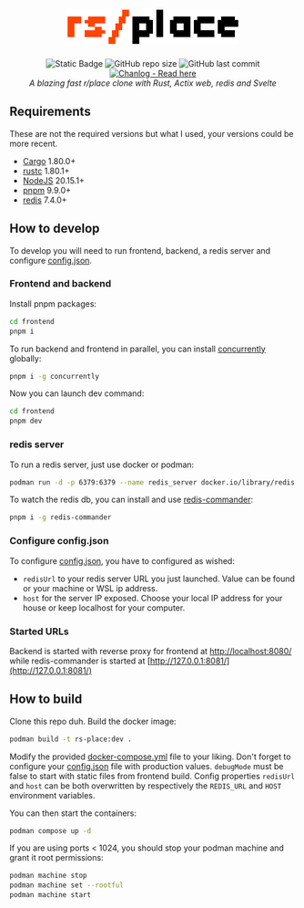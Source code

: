 <div align="center">
    <h1><img src="frontend/src/assets/logo-text.png" height="60" alt="rs/place"></h1>
    <img alt="Static Badge" src="https://img.shields.io/badge/Made_with-Rust-orange?style=flat-square">
    <img alt="GitHub repo size" src="https://img.shields.io/github/languages/code-size/therolffr/rs-place?label=Code%20size&style=flat-square&link=%22https%3A%2F%2Fgithub.com%2FTheRolfFR%2Frs-place">
    <img alt="GitHub last commit" src="https://img.shields.io/github/last-commit/therolffr/rs-place?label=Last%20commit&style=flat-square">
    <a  href="https://github.com/TheRolfFR/rs-place/blob/main/CHANGELOG.md">
        <img alt="Chanlog - Read here" src="https://img.shields.io/badge/Changelog-Read_here-blue?style=flat-square&link=https%3A%2F%2Fgithub.com%2FTheRolfFR%2Frs-place%2Fblob%2Fmain%2FCHANGELOG.md">
    </a>
    <br>
    <em>A blazing fast r/place clone with Rust, Actix web, redis and Svelte</em>
</div>

## Requirements

These are not the required versions but what I used, your versions could be more recent.

- [Cargo](https://doc.rust-lang.org/cargo/) 1.80.0+
- [rustc](https://www.rust-lang.org/) 1.80.1+
- [NodeJS](https://nodejs.org/) 20.15.1+
- [pnpm](https://pnpm.io/) 9.9.0+
- [redis](https://redis.io/) 7.4.0+

## How to develop

To develop you will need to run frontend, backend, a redis server and configure [config.json](./config.json).

### Frontend and backend

Install pnpm packages:

```sh
cd frontend
pnpm i
```

To run backend and frontend in parallel, you can install [concurrently](https://www.npmjs.com/package/concurrently) globally:

```sh
pnpm i -g concurrently
```

Now you can launch dev command:

```sh
cd frontend
pnpm dev
```

### redis server

To run a redis server, just use docker or podman:

```sh
podman run -d -p 6379:6379 --name redis_server docker.io/library/redis:7-alpine
```

To watch the redis db, you can install and use [redis-commander](https://www.npmjs.com/package/redis-commander):

```sh
pnpm i -g redis-commander
```

### Configure config.json

To configure [config.json](./config.json), you have to configured as wished:

- ``redisUrl`` to your redis server URL you just launched. Value can be found or your machine or WSL ip address.
- ``host`` for the server IP exposed. Choose your local IP address for your house or keep localhost for your computer.

### Started URLs

Backend is started with reverse proxy for frontend at [http://localhost:8080/](http://localhost:8080/) while redis-commander is started at [http://127.0.0.1:8081/](http://127.0.0.1:8081/)

## How to build

Clone this repo duh. Build the docker image:

```sh
podman build -t rs-place:dev .
```

Modify the provided [docker-compose.yml](./docker-compose.yml) file to your liking. Don't forget to configure your [config.json](./config_prod.json) file with production values. ``debugMode`` must be false to start with static files from frontend build. Config properties ``redisUrl`` and ``host`` can be both overwritten by respectively the ``REDIS_URL`` and ``HOST`` environment variables.

You can then start the containers:

```sh
podman compose up -d
```

If you are using ports < 1024, you should stop your podman machine and grant it root permissions:

```sh
podman machine stop
podman machine set --rootful
podman machine start
```
